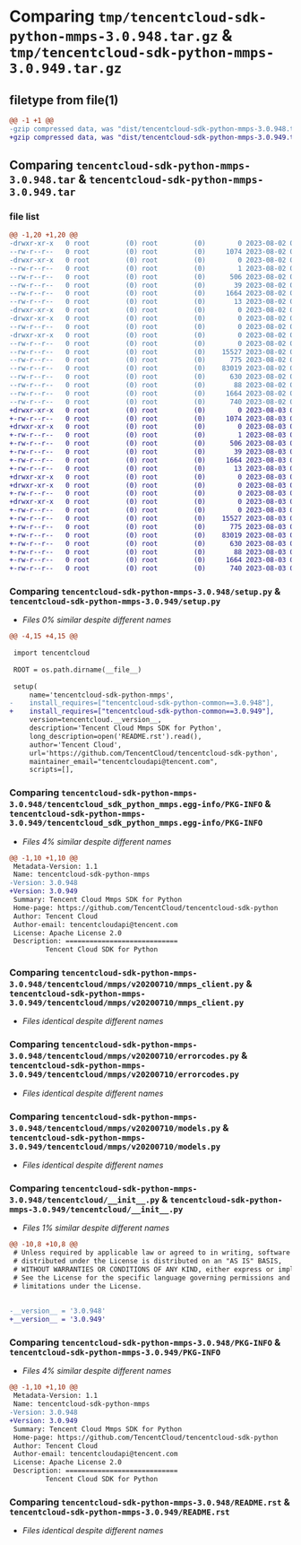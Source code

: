 # Comparing `tmp/tencentcloud-sdk-python-mmps-3.0.948.tar.gz` & `tmp/tencentcloud-sdk-python-mmps-3.0.949.tar.gz`

## filetype from file(1)

```diff
@@ -1 +1 @@
-gzip compressed data, was "dist/tencentcloud-sdk-python-mmps-3.0.948.tar", last modified: Wed Aug  2 00:33:34 2023, max compression
+gzip compressed data, was "dist/tencentcloud-sdk-python-mmps-3.0.949.tar", last modified: Thu Aug  3 00:29:40 2023, max compression
```

## Comparing `tencentcloud-sdk-python-mmps-3.0.948.tar` & `tencentcloud-sdk-python-mmps-3.0.949.tar`

### file list

```diff
@@ -1,20 +1,20 @@
-drwxr-xr-x   0 root         (0) root         (0)        0 2023-08-02 00:33:34.000000 tencentcloud-sdk-python-mmps-3.0.948/
--rw-r--r--   0 root         (0) root         (0)     1074 2023-08-02 00:33:34.000000 tencentcloud-sdk-python-mmps-3.0.948/setup.py
-drwxr-xr-x   0 root         (0) root         (0)        0 2023-08-02 00:33:34.000000 tencentcloud-sdk-python-mmps-3.0.948/tencentcloud_sdk_python_mmps.egg-info/
--rw-r--r--   0 root         (0) root         (0)        1 2023-08-02 00:33:34.000000 tencentcloud-sdk-python-mmps-3.0.948/tencentcloud_sdk_python_mmps.egg-info/dependency_links.txt
--rw-r--r--   0 root         (0) root         (0)      506 2023-08-02 00:33:34.000000 tencentcloud-sdk-python-mmps-3.0.948/tencentcloud_sdk_python_mmps.egg-info/SOURCES.txt
--rw-r--r--   0 root         (0) root         (0)       39 2023-08-02 00:33:34.000000 tencentcloud-sdk-python-mmps-3.0.948/tencentcloud_sdk_python_mmps.egg-info/requires.txt
--rw-r--r--   0 root         (0) root         (0)     1664 2023-08-02 00:33:34.000000 tencentcloud-sdk-python-mmps-3.0.948/tencentcloud_sdk_python_mmps.egg-info/PKG-INFO
--rw-r--r--   0 root         (0) root         (0)       13 2023-08-02 00:33:34.000000 tencentcloud-sdk-python-mmps-3.0.948/tencentcloud_sdk_python_mmps.egg-info/top_level.txt
-drwxr-xr-x   0 root         (0) root         (0)        0 2023-08-02 00:33:34.000000 tencentcloud-sdk-python-mmps-3.0.948/tencentcloud/
-drwxr-xr-x   0 root         (0) root         (0)        0 2023-08-02 00:33:34.000000 tencentcloud-sdk-python-mmps-3.0.948/tencentcloud/mmps/
--rw-r--r--   0 root         (0) root         (0)        0 2023-08-02 00:33:34.000000 tencentcloud-sdk-python-mmps-3.0.948/tencentcloud/mmps/__init__.py
-drwxr-xr-x   0 root         (0) root         (0)        0 2023-08-02 00:33:34.000000 tencentcloud-sdk-python-mmps-3.0.948/tencentcloud/mmps/v20200710/
--rw-r--r--   0 root         (0) root         (0)        0 2023-08-02 00:33:34.000000 tencentcloud-sdk-python-mmps-3.0.948/tencentcloud/mmps/v20200710/__init__.py
--rw-r--r--   0 root         (0) root         (0)    15527 2023-08-02 00:33:34.000000 tencentcloud-sdk-python-mmps-3.0.948/tencentcloud/mmps/v20200710/mmps_client.py
--rw-r--r--   0 root         (0) root         (0)      775 2023-08-02 00:33:34.000000 tencentcloud-sdk-python-mmps-3.0.948/tencentcloud/mmps/v20200710/errorcodes.py
--rw-r--r--   0 root         (0) root         (0)    83019 2023-08-02 00:33:34.000000 tencentcloud-sdk-python-mmps-3.0.948/tencentcloud/mmps/v20200710/models.py
--rw-r--r--   0 root         (0) root         (0)      630 2023-08-02 00:33:34.000000 tencentcloud-sdk-python-mmps-3.0.948/tencentcloud/__init__.py
--rw-r--r--   0 root         (0) root         (0)       88 2023-08-02 00:33:34.000000 tencentcloud-sdk-python-mmps-3.0.948/setup.cfg
--rw-r--r--   0 root         (0) root         (0)     1664 2023-08-02 00:33:34.000000 tencentcloud-sdk-python-mmps-3.0.948/PKG-INFO
--rw-r--r--   0 root         (0) root         (0)      740 2023-08-02 00:33:34.000000 tencentcloud-sdk-python-mmps-3.0.948/README.rst
+drwxr-xr-x   0 root         (0) root         (0)        0 2023-08-03 00:29:40.000000 tencentcloud-sdk-python-mmps-3.0.949/
+-rw-r--r--   0 root         (0) root         (0)     1074 2023-08-03 00:29:40.000000 tencentcloud-sdk-python-mmps-3.0.949/setup.py
+drwxr-xr-x   0 root         (0) root         (0)        0 2023-08-03 00:29:40.000000 tencentcloud-sdk-python-mmps-3.0.949/tencentcloud_sdk_python_mmps.egg-info/
+-rw-r--r--   0 root         (0) root         (0)        1 2023-08-03 00:29:40.000000 tencentcloud-sdk-python-mmps-3.0.949/tencentcloud_sdk_python_mmps.egg-info/dependency_links.txt
+-rw-r--r--   0 root         (0) root         (0)      506 2023-08-03 00:29:40.000000 tencentcloud-sdk-python-mmps-3.0.949/tencentcloud_sdk_python_mmps.egg-info/SOURCES.txt
+-rw-r--r--   0 root         (0) root         (0)       39 2023-08-03 00:29:40.000000 tencentcloud-sdk-python-mmps-3.0.949/tencentcloud_sdk_python_mmps.egg-info/requires.txt
+-rw-r--r--   0 root         (0) root         (0)     1664 2023-08-03 00:29:40.000000 tencentcloud-sdk-python-mmps-3.0.949/tencentcloud_sdk_python_mmps.egg-info/PKG-INFO
+-rw-r--r--   0 root         (0) root         (0)       13 2023-08-03 00:29:40.000000 tencentcloud-sdk-python-mmps-3.0.949/tencentcloud_sdk_python_mmps.egg-info/top_level.txt
+drwxr-xr-x   0 root         (0) root         (0)        0 2023-08-03 00:29:40.000000 tencentcloud-sdk-python-mmps-3.0.949/tencentcloud/
+drwxr-xr-x   0 root         (0) root         (0)        0 2023-08-03 00:29:40.000000 tencentcloud-sdk-python-mmps-3.0.949/tencentcloud/mmps/
+-rw-r--r--   0 root         (0) root         (0)        0 2023-08-03 00:29:40.000000 tencentcloud-sdk-python-mmps-3.0.949/tencentcloud/mmps/__init__.py
+drwxr-xr-x   0 root         (0) root         (0)        0 2023-08-03 00:29:40.000000 tencentcloud-sdk-python-mmps-3.0.949/tencentcloud/mmps/v20200710/
+-rw-r--r--   0 root         (0) root         (0)        0 2023-08-03 00:29:40.000000 tencentcloud-sdk-python-mmps-3.0.949/tencentcloud/mmps/v20200710/__init__.py
+-rw-r--r--   0 root         (0) root         (0)    15527 2023-08-03 00:29:40.000000 tencentcloud-sdk-python-mmps-3.0.949/tencentcloud/mmps/v20200710/mmps_client.py
+-rw-r--r--   0 root         (0) root         (0)      775 2023-08-03 00:29:40.000000 tencentcloud-sdk-python-mmps-3.0.949/tencentcloud/mmps/v20200710/errorcodes.py
+-rw-r--r--   0 root         (0) root         (0)    83019 2023-08-03 00:29:40.000000 tencentcloud-sdk-python-mmps-3.0.949/tencentcloud/mmps/v20200710/models.py
+-rw-r--r--   0 root         (0) root         (0)      630 2023-08-03 00:29:40.000000 tencentcloud-sdk-python-mmps-3.0.949/tencentcloud/__init__.py
+-rw-r--r--   0 root         (0) root         (0)       88 2023-08-03 00:29:40.000000 tencentcloud-sdk-python-mmps-3.0.949/setup.cfg
+-rw-r--r--   0 root         (0) root         (0)     1664 2023-08-03 00:29:40.000000 tencentcloud-sdk-python-mmps-3.0.949/PKG-INFO
+-rw-r--r--   0 root         (0) root         (0)      740 2023-08-03 00:29:40.000000 tencentcloud-sdk-python-mmps-3.0.949/README.rst
```

### Comparing `tencentcloud-sdk-python-mmps-3.0.948/setup.py` & `tencentcloud-sdk-python-mmps-3.0.949/setup.py`

 * *Files 0% similar despite different names*

```diff
@@ -4,15 +4,15 @@
 
 import tencentcloud
 
 ROOT = os.path.dirname(__file__)
 
 setup(
     name='tencentcloud-sdk-python-mmps',
-    install_requires=["tencentcloud-sdk-python-common==3.0.948"],
+    install_requires=["tencentcloud-sdk-python-common==3.0.949"],
     version=tencentcloud.__version__,
     description='Tencent Cloud Mmps SDK for Python',
     long_description=open('README.rst').read(),
     author='Tencent Cloud',
     url='https://github.com/TencentCloud/tencentcloud-sdk-python',
     maintainer_email="tencentcloudapi@tencent.com",
     scripts=[],
```

### Comparing `tencentcloud-sdk-python-mmps-3.0.948/tencentcloud_sdk_python_mmps.egg-info/PKG-INFO` & `tencentcloud-sdk-python-mmps-3.0.949/tencentcloud_sdk_python_mmps.egg-info/PKG-INFO`

 * *Files 4% similar despite different names*

```diff
@@ -1,10 +1,10 @@
 Metadata-Version: 1.1
 Name: tencentcloud-sdk-python-mmps
-Version: 3.0.948
+Version: 3.0.949
 Summary: Tencent Cloud Mmps SDK for Python
 Home-page: https://github.com/TencentCloud/tencentcloud-sdk-python
 Author: Tencent Cloud
 Author-email: tencentcloudapi@tencent.com
 License: Apache License 2.0
 Description: ============================
         Tencent Cloud SDK for Python
```

### Comparing `tencentcloud-sdk-python-mmps-3.0.948/tencentcloud/mmps/v20200710/mmps_client.py` & `tencentcloud-sdk-python-mmps-3.0.949/tencentcloud/mmps/v20200710/mmps_client.py`

 * *Files identical despite different names*

### Comparing `tencentcloud-sdk-python-mmps-3.0.948/tencentcloud/mmps/v20200710/errorcodes.py` & `tencentcloud-sdk-python-mmps-3.0.949/tencentcloud/mmps/v20200710/errorcodes.py`

 * *Files identical despite different names*

### Comparing `tencentcloud-sdk-python-mmps-3.0.948/tencentcloud/mmps/v20200710/models.py` & `tencentcloud-sdk-python-mmps-3.0.949/tencentcloud/mmps/v20200710/models.py`

 * *Files identical despite different names*

### Comparing `tencentcloud-sdk-python-mmps-3.0.948/tencentcloud/__init__.py` & `tencentcloud-sdk-python-mmps-3.0.949/tencentcloud/__init__.py`

 * *Files 1% similar despite different names*

```diff
@@ -10,8 +10,8 @@
 # Unless required by applicable law or agreed to in writing, software
 # distributed under the License is distributed on an "AS IS" BASIS,
 # WITHOUT WARRANTIES OR CONDITIONS OF ANY KIND, either express or implied.
 # See the License for the specific language governing permissions and
 # limitations under the License.
 
 
-__version__ = '3.0.948'
+__version__ = '3.0.949'
```

### Comparing `tencentcloud-sdk-python-mmps-3.0.948/PKG-INFO` & `tencentcloud-sdk-python-mmps-3.0.949/PKG-INFO`

 * *Files 4% similar despite different names*

```diff
@@ -1,10 +1,10 @@
 Metadata-Version: 1.1
 Name: tencentcloud-sdk-python-mmps
-Version: 3.0.948
+Version: 3.0.949
 Summary: Tencent Cloud Mmps SDK for Python
 Home-page: https://github.com/TencentCloud/tencentcloud-sdk-python
 Author: Tencent Cloud
 Author-email: tencentcloudapi@tencent.com
 License: Apache License 2.0
 Description: ============================
         Tencent Cloud SDK for Python
```

### Comparing `tencentcloud-sdk-python-mmps-3.0.948/README.rst` & `tencentcloud-sdk-python-mmps-3.0.949/README.rst`

 * *Files identical despite different names*

